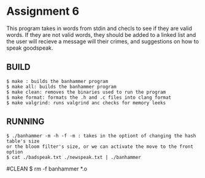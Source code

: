 # Assignment 6

This program takes in words from stdin and checls to see if they are valid words. If they are not
valid words, they should be added to a linked list and the user will recieve a message will
their crimes, and suggestions on how to speak goodspeak. 

## BUILD 
	$ make : builds the banhammer program
	$ make all: builds the banhammer program
	$ make clean: removes the binaries used to run the program
	$ make format: formats the .h and .c files into clang format
	$ make valgrind: runs valgrind anc checks for memory leeks

## RUNNING 
	$ ./banhammer -m -h -f -m : takes in the optiont of changing the hash table's size 
	or the bloom filter's size, or we can activate the move to the front option
	$ cat ./badspeak.txt ./newspeak.txt | ./banhammer

#CLEAN
	$ rm -f banhammer *.o
